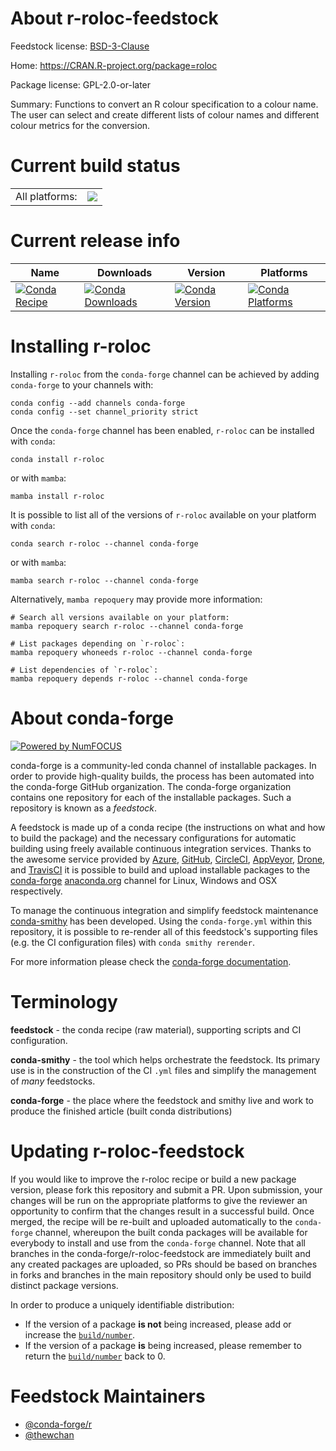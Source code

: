 About r-roloc-feedstock
=======================

Feedstock license: [BSD-3-Clause](https://github.com/conda-forge/r-roloc-feedstock/blob/main/LICENSE.txt)

Home: https://CRAN.R-project.org/package=roloc

Package license: GPL-2.0-or-later

Summary: Functions to convert an R colour specification to a colour name. The user can select and create different lists of colour names and different colour metrics for the conversion.

Current build status
====================


<table><tr><td>All platforms:</td>
    <td>
      <a href="https://dev.azure.com/conda-forge/feedstock-builds/_build/latest?definitionId=21606&branchName=main">
        <img src="https://dev.azure.com/conda-forge/feedstock-builds/_apis/build/status/r-roloc-feedstock?branchName=main">
      </a>
    </td>
  </tr>
</table>

Current release info
====================

| Name | Downloads | Version | Platforms |
| --- | --- | --- | --- |
| [![Conda Recipe](https://img.shields.io/badge/recipe-r--roloc-green.svg)](https://anaconda.org/conda-forge/r-roloc) | [![Conda Downloads](https://img.shields.io/conda/dn/conda-forge/r-roloc.svg)](https://anaconda.org/conda-forge/r-roloc) | [![Conda Version](https://img.shields.io/conda/vn/conda-forge/r-roloc.svg)](https://anaconda.org/conda-forge/r-roloc) | [![Conda Platforms](https://img.shields.io/conda/pn/conda-forge/r-roloc.svg)](https://anaconda.org/conda-forge/r-roloc) |

Installing r-roloc
==================

Installing `r-roloc` from the `conda-forge` channel can be achieved by adding `conda-forge` to your channels with:

```
conda config --add channels conda-forge
conda config --set channel_priority strict
```

Once the `conda-forge` channel has been enabled, `r-roloc` can be installed with `conda`:

```
conda install r-roloc
```

or with `mamba`:

```
mamba install r-roloc
```

It is possible to list all of the versions of `r-roloc` available on your platform with `conda`:

```
conda search r-roloc --channel conda-forge
```

or with `mamba`:

```
mamba search r-roloc --channel conda-forge
```

Alternatively, `mamba repoquery` may provide more information:

```
# Search all versions available on your platform:
mamba repoquery search r-roloc --channel conda-forge

# List packages depending on `r-roloc`:
mamba repoquery whoneeds r-roloc --channel conda-forge

# List dependencies of `r-roloc`:
mamba repoquery depends r-roloc --channel conda-forge
```


About conda-forge
=================

[![Powered by
NumFOCUS](https://img.shields.io/badge/powered%20by-NumFOCUS-orange.svg?style=flat&colorA=E1523D&colorB=007D8A)](https://numfocus.org)

conda-forge is a community-led conda channel of installable packages.
In order to provide high-quality builds, the process has been automated into the
conda-forge GitHub organization. The conda-forge organization contains one repository
for each of the installable packages. Such a repository is known as a *feedstock*.

A feedstock is made up of a conda recipe (the instructions on what and how to build
the package) and the necessary configurations for automatic building using freely
available continuous integration services. Thanks to the awesome service provided by
[Azure](https://azure.microsoft.com/en-us/services/devops/), [GitHub](https://github.com/),
[CircleCI](https://circleci.com/), [AppVeyor](https://www.appveyor.com/),
[Drone](https://cloud.drone.io/welcome), and [TravisCI](https://travis-ci.com/)
it is possible to build and upload installable packages to the
[conda-forge](https://anaconda.org/conda-forge) [anaconda.org](https://anaconda.org/)
channel for Linux, Windows and OSX respectively.

To manage the continuous integration and simplify feedstock maintenance
[conda-smithy](https://github.com/conda-forge/conda-smithy) has been developed.
Using the ``conda-forge.yml`` within this repository, it is possible to re-render all of
this feedstock's supporting files (e.g. the CI configuration files) with ``conda smithy rerender``.

For more information please check the [conda-forge documentation](https://conda-forge.org/docs/).

Terminology
===========

**feedstock** - the conda recipe (raw material), supporting scripts and CI configuration.

**conda-smithy** - the tool which helps orchestrate the feedstock.
                   Its primary use is in the construction of the CI ``.yml`` files
                   and simplify the management of *many* feedstocks.

**conda-forge** - the place where the feedstock and smithy live and work to
                  produce the finished article (built conda distributions)


Updating r-roloc-feedstock
==========================

If you would like to improve the r-roloc recipe or build a new
package version, please fork this repository and submit a PR. Upon submission,
your changes will be run on the appropriate platforms to give the reviewer an
opportunity to confirm that the changes result in a successful build. Once
merged, the recipe will be re-built and uploaded automatically to the
`conda-forge` channel, whereupon the built conda packages will be available for
everybody to install and use from the `conda-forge` channel.
Note that all branches in the conda-forge/r-roloc-feedstock are
immediately built and any created packages are uploaded, so PRs should be based
on branches in forks and branches in the main repository should only be used to
build distinct package versions.

In order to produce a uniquely identifiable distribution:
 * If the version of a package **is not** being increased, please add or increase
   the [``build/number``](https://docs.conda.io/projects/conda-build/en/latest/resources/define-metadata.html#build-number-and-string).
 * If the version of a package **is** being increased, please remember to return
   the [``build/number``](https://docs.conda.io/projects/conda-build/en/latest/resources/define-metadata.html#build-number-and-string)
   back to 0.

Feedstock Maintainers
=====================

* [@conda-forge/r](https://github.com/conda-forge/r/)
* [@thewchan](https://github.com/thewchan/)

